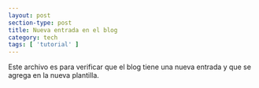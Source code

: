```yaml
---
layout: post
section-type: post
title: Nueva entrada en el blog
category: tech
tags: [ 'tutorial' ]
---
```


Este archivo es para verificar que el blog tiene una nueva entrada y que se agrega en la nueva plantilla.